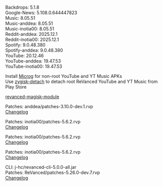 Backdrops: 5.1.8  
Google-News: 5.108.0.644447823  
Music: 8.05.51  
Music-anddea: 8.05.51  
Music-inotia00: 8.05.51  
Reddit-anddea: 2025.12.1  
Reddit-inotia00: 2025.12.1  
Spotify: 9.0.48.380  
Spotify-anddea: 9.0.48.380  
YouTube: 20.12.46  
YouTube-anddea: 19.47.53  
YouTube-inotia00: 19.47.53  

Install [Microg](https://github.com/ReVanced/GmsCore/releases) for non-root YouTube and YT Music APKs  
Use [zygisk-detach](https://github.com/j-hc/zygisk-detach) to detach root ReVanced YouTube and YT Music from Play Store  

[revanced-magisk-module](https://github.com/j-hc/revanced-magisk-module)
  
Patches: anddea/patches-3.10.0-dev.1.rvp  
[Changelog](https://github.com/anddea/revanced-patches/releases/tag/v3.10.0-dev.1)

Patches: inotia00/patches-5.6.2.rvp  
[Changelog](https://github.com/inotia00/revanced-patches/releases/tag/v5.6.2)

Patches: inotia00/patches-5.6.2.rvp  
[Changelog](https://github.com/inotia00/revanced-patches/releases/tag/v5.6.2)

Patches: inotia00/patches-5.6.2.rvp  
[Changelog](https://github.com/inotia00/revanced-patches/releases/tag/v5.6.2)

CLI: j-hc/revanced-cli-5.0.0-all.jar  
Patches: ReVanced/patches-5.26.0-dev.7.rvp  
[Changelog](https://github.com/ReVanced/revanced-patches/releases/tag/v5.26.0-dev.7)  
